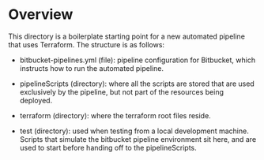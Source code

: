 # Overview

This directory is a boilerplate starting point for a new automated pipeline that uses Terraform. The structure is as follows: 

* bitbucket-pipelines.yml (file):  pipeline configuration for Bitbucket, which instructs how to run the automated pipeline.

* pipelineScripts (directory):   where all the scripts are stored that are used exclusively by the pipeline, but not part of the resources being deployed.

* terraform (directory):  where the terraform root files reside.

* test (directory):  used when testing from a local development machine. Scripts that simulate the bitbucket pipeline environment sit here, and are used to start before handing off to the pipelineScripts.


